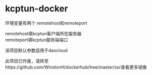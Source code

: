 # kcptun-docker

环境变量有两个
remotehost和remoteport

remotehost填kcptun客户端所在服务器 \
remoteport填kcptun服务端端口

该项目默认参数适用于daocloud

此项目已作废，请转至https://github.com/WinstonH/dockerhub/tree/master/ssr查看更多镜像
